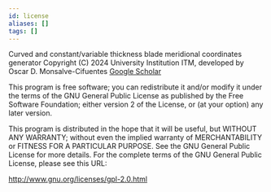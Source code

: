 ```yaml
---
id: license
aliases: []
tags: []
---
```


Curved and constant/variable thickness blade meridional coordinates generator Copyright (C) 2024 University Institution ITM, developed by
Oscar D. Monsalve-Cifuentes [Google Scholar](https://scholar.google.com/citations?user=xZFlJKYAAAAJ&hl=en)

This program is free software; you can redistribute it and/or modify it under the terms of the GNU General Public License as published by
the Free Software Foundation; either version 2 of the License, or (at your option) any later version.

This program is distributed in the hope that it will be useful, but WITHOUT ANY WARRANTY; without even the implied warranty of
MERCHANTABILITY or FITNESS FOR A PARTICULAR PURPOSE. See the GNU General Public License for more details.  For the complete terms of the
GNU General Public License, please see this URL:

http://www.gnu.org/licenses/gpl-2.0.html
